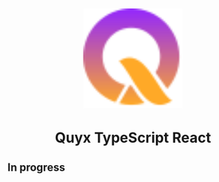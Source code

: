 <p align="center">
<br />
<img src="https://github.com/QuyxHQ/quyx-ts/blob/main/assets/logo.svg?raw=true" width="200" alt="Quyx"/>
<br />
</p>

<h1 align="center">Quyx TypeScript React</h1>

## In progress
